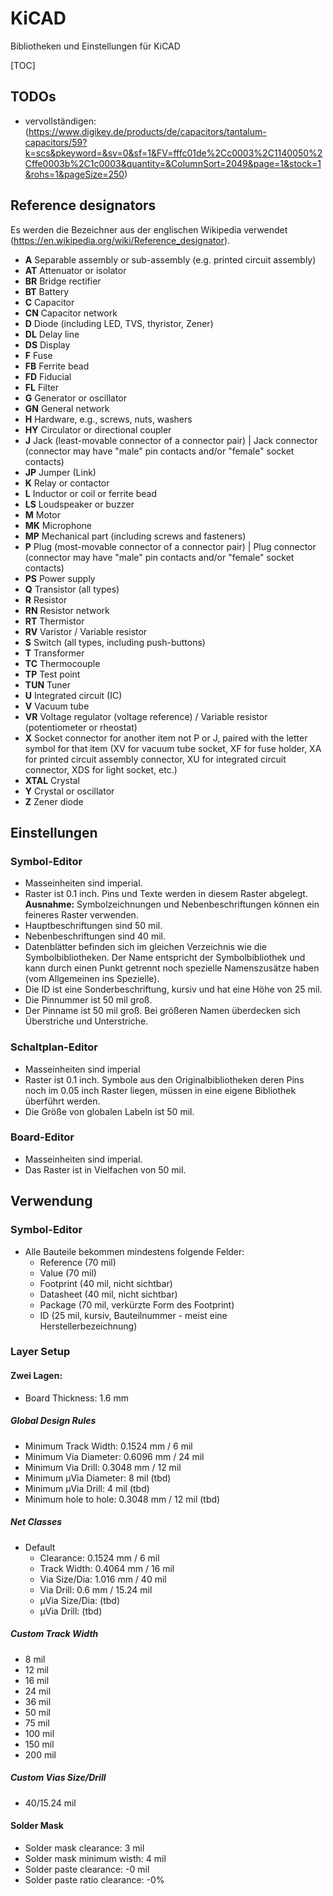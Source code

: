 # KiCAD

Bibliotheken und Einstellungen für KiCAD

[TOC]

## TODOs
- vervollständigen: (https://www.digikey.de/products/de/capacitors/tantalum-capacitors/59?k=scs&pkeyword=&sv=0&sf=1&FV=fffc01de%2Cc0003%2C1140050%2Cffe0003b%2C1c0003&quantity=&ColumnSort=2049&page=1&stock=1&rohs=1&pageSize=250)

## Reference designators
Es werden die Bezeichner aus der englischen Wikipedia verwendet (https://en.wikipedia.org/wiki/Reference_designator).

- **A**		Separable assembly or sub-assembly (e.g. printed circuit assembly)
- **AT**	Attenuator or isolator
- **BR**	Bridge rectifier
- **BT**	Battery
- **C**		Capacitor
- **CN**	Capacitor network
- **D**		Diode (including LED, TVS, thyristor, Zener)
- **DL**	Delay line
- **DS**	Display
- **F**		Fuse
- **FB**	Ferrite bead
- **FD**	Fiducial
- **FL**	Filter
- **G**		Generator or oscillator
- **GN**	General network
- **H**		Hardware, e.g., screws, nuts, washers
- **HY**	Circulator or directional coupler
- **J**		Jack (least-movable connector of a connector pair) | Jack connector (connector may have "male" pin contacts and/or "female" socket contacts)
- **JP**	Jumper (Link)
- **K**		Relay or contactor
- **L**		Inductor or coil or ferrite bead
- **LS**	Loudspeaker or buzzer
- **M**		Motor
- **MK**	Microphone
- **MP**	Mechanical part (including screws and fasteners)
- **P**		Plug (most-movable connector of a connector pair) | Plug connector (connector may have "male" pin contacts and/or "female" socket contacts)
- **PS**	Power supply
- **Q**		Transistor (all types)
- **R**		Resistor
- **RN**	Resistor network
- **RT**	Thermistor
- **RV**	Varistor / Variable resistor
- **S**		Switch (all types, including push-buttons)
- **T**		Transformer
- **TC**	Thermocouple
- **TP**	Test point
- **TUN**	Tuner
- **U**		Integrated circuit (IC)
- **V**		Vacuum tube
- **VR**	Voltage regulator (voltage reference) / Variable resistor (potentiometer or rheostat)
- **X**		Socket connector for another item not P or J, paired with the letter symbol for that item (XV for vacuum tube socket, XF for fuse holder, XA for printed circuit assembly connector, XU for integrated circuit connector, XDS for light socket, etc.)
- **XTAL**	Crystal
- **Y**		Crystal or oscillator
- **Z**		Zener diode

## Einstellungen
### Symbol-Editor
- Masseinheiten sind imperial.
- Raster ist 0.1 inch. Pins und Texte werden in diesem Raster abgelegt. **Ausnahme:** Symbolzeichnungen und Nebenbeschriftungen können ein feineres Raster verwenden.
- Hauptbeschriftungen sind 50 mil.
- Nebenbeschriftungen sind 40 mil.
- Datenblätter befinden sich im gleichen Verzeichnis wie die Symbolbibliotheken. Der Name entspricht der Symbolbibliothek und kann durch einen Punkt getrennt noch spezielle Namenszusätze haben (vom Allgemeinen ins Spezielle).
- Die ID ist eine Sonderbeschriftung, kursiv und hat eine Höhe von 25 mil.
- Die Pinnummer ist 50 mil groß.
- Der Pinname ist 50 mil groß. Bei größeren Namen überdecken sich Überstriche und Unterstriche.

### Schaltplan-Editor
- Masseinheiten sind imperial
- Raster ist 0.1 inch. Symbole aus den Originalbibliotheken deren Pins noch im 0.05 inch Raster liegen, müssen in eine eigene Bibliothek überführt werden.
- Die Größe von globalen Labeln ist 50 mil.

### Board-Editor
- Masseinheiten sind imperial.
- Das Raster ist in Vielfachen von 50 mil.

## Verwendung
### Symbol-Editor
- Alle Bauteile bekommen mindestens folgende Felder:
	- Reference (70 mil)
	- Value (70 mil)
	- Footprint (40 mil, nicht sichtbar)
	- Datasheet (40 mil, nicht sichtbar)
	- Package (70 mil, verkürzte Form des Footprint)
	- ID (25 mil, kursiv, Bauteilnummer - meist eine Herstellerbezeichnung)
	
### Layer Setup
#### Zwei Lagen:
- Board Thickness: 1.6 mm

##### Global Design Rules
- Minimum Track Width: 0.1524 mm / 6 mil
- Minimum Via Diameter: 0.6096 mm / 24 mil
- Minimum Via Drill: 0.3048 mm / 12 mil
- Minimum µVia Diameter: 8 mil (tbd)
- Minimum µVia Drill: 4 mil (tbd)
- Minimum hole to hole: 0.3048 mm / 12 mil (tbd)

##### Net Classes
- Default
	- Clearance: 0.1524 mm / 6 mil
	- Track Width: 0.4064 mm / 16 mil
	- Via Size/Dia: 1.016 mm / 40 mil
	- Via Drill: 0.6 mm / 15.24 mil
	- µVia Size/Dia: (tbd)
	- µVia Drill: (tbd)

##### Custom Track Width
- 8 mil
- 12 mil
- 16 mil
- 24 mil
- 36 mil
- 50 mil
- 75 mil
- 100 mil
- 150 mil
- 200 mil

##### Custom Vias Size/Drill
- 40/15.24 mil

#### Solder Mask
- Solder mask clearance: 3 mil
- Solder mask minimum wisth: 4 mil
- Solder paste clearance: -0 mil
- Solder paste ratio clearance: -0%
